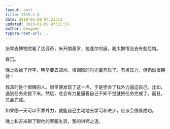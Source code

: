```yaml
---
layout: post
title: 2019.1.8
date: 2019-01-09 07:21:53
updated: 2019-01-09 07:21:53
author: Dongwen
typora-root-url: ..
---
```




张霄去博物院看了达芬奇，米开朗基罗，拉斐尔的展，我太懒惰没去有些后悔。

昏沉。

晚上收拾了行李，明早要去郑州。培训班的时光要开启了。有点压力，但仍然很期待！

我真的是个很懒的人。很早便发现了这一点，于是学会了找外力逼迫自己。比如，遇到任务先接下来。然后，总会有力量逼着自己不知不觉就把任务完成了。而且，总会完成。

如果哪一天可以不靠外力，就能自己主动地去学习和进步，应该会很易成功。

晚上和吉米聊了聊他的客服生涯，我的讲师之道。